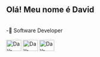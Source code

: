 ## Olá! Meu nome é David
<br>
-📖 Software Developer
<br>
  
<div style="display: inline_block"><br>
  <img align="center" alt="Dav-Csharp" height="30" width="40" src="https://cdn.jsdelivr.net/gh/devicons/devicon/icons/csharp/csharp-plain.svg">
  <img align="center" alt="Dav-Html" height="30" width="40" src="https://cdn.jsdelivr.net/gh/devicons/devicon/icons/html5/html5-plain.svg">
  <img align="center" alt="Dav-Css" height="30" width="40" src="https://cdn.jsdelivr.net/gh/devicons/devicon/icons/css3/css3-plain.svg">
</div>
  
  ##
